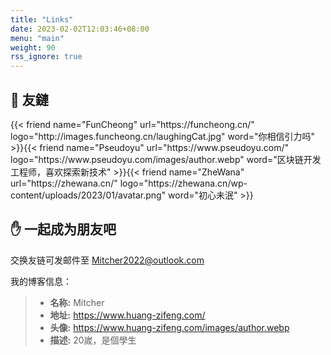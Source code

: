 ```yaml
---
title: "Links"
date: 2023-02-02T12:03:46+08:00
menu: "main"
weight: 90
rss_ignore: true
---
```


## 🔗 友鏈

<div class="flink" id="article-container">
<div class="friend-list-div" >
{{< friend name="FunCheong" url="https://funcheong.cn/" logo="http://images.funcheong.cn/laughingCat.jpg" word="你相信引力吗" >}}{{< friend name="Pseudoyu" url="https://www.pseudoyu.com/" logo="https://www.pseudoyu.com/images/author.webp" word="区块链开发工程师，喜欢探索新技术" >}}{{< friend name="ZheWana" url="https://zhewana.cn/" logo="https://zhewana.cn/wp-content/uploads/2023/01/avatar.png" word="初心未泯" >}}

</div>
</div>

## ✋  一起成为朋友吧

交换友链可发邮件至 Mitcher2022@outlook.com

我的博客信息：

> - **名称:** Mitcher
> - **地址:** https://www.huang-zifeng.com/
> - **头像:** https://www.huang-zifeng.com/images/author.webp
> - **描述:** 20嵗，是個學生
